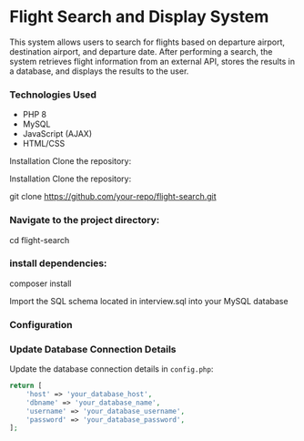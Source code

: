 
# Flight Search and Display System
This system allows users to search for flights based on departure airport, destination airport, and departure date. After performing a search, the system retrieves flight information from an external API, stores the results in a database, and displays the results to the user.

### Technologies Used
- PHP 8
- MySQL
- JavaScript (AJAX)
- HTML/CSS


Installation
Clone the repository:

Installation
Clone the repository:

git clone https://github.com/your-repo/flight-search.git


### Navigate to the project directory:
cd flight-search


### install dependencies:
composer install


Import the SQL schema located in interview.sql into your MySQL database


### Configuration

### Update Database Connection Details

Update the database connection details in `config.php`:

```php
return [
    'host' => 'your_database_host',
    'dbname' => 'your_database_name',
    'username' => 'your_database_username',
    'password' => 'your_database_password',
];

